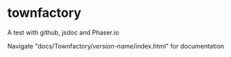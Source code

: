 # townfactory
A test with github, jsdoc and Phaser.io

Navigate "docs/Townfactory/<em>version-name</em>/index.html" for documentation
